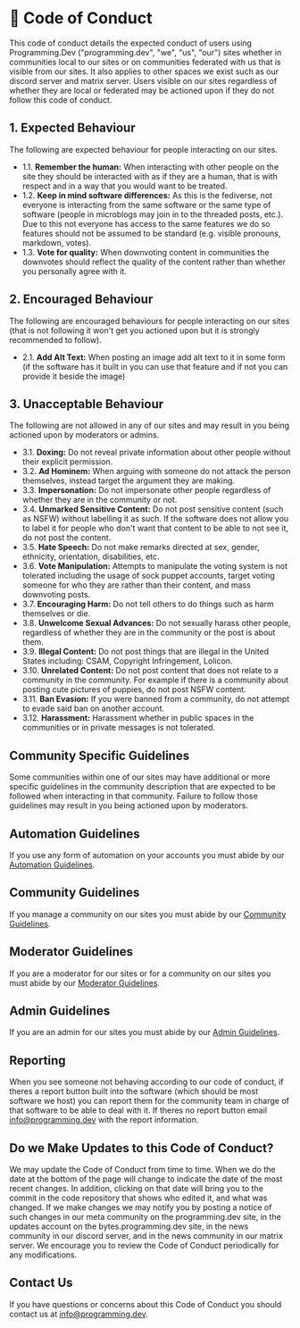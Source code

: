 # 🤝 Code of Conduct

This code of conduct details the expected conduct of users using Programming.Dev ("programming.dev", "we", "us", "our") sites whether in communities local to our sites or on communities federated with us that is visible from our sites. It also applies to other spaces we exist such as our discord server and matrix server. Users visible on our sites regardless of whether they are local or federated may be actioned upon if they do not follow this code of conduct.

## 1. Expected Behaviour

The following are expected behaviour for people interacting on our sites.

- 1.1. **Remember the human:** When interacting with other people on the site they should be interacted with as if they are a human, that is with respect and in a way that you would want to be treated.
- 1.2. **Keep in mind software differences:** As this is the fediverse, not everyone is interacting from the same software or the same type of software (people in microblogs may join in to the threaded posts, etc.). Due to this not everyone has access to the same features we do so features should not be assumed to be standard (e.g. visible pronouns, markdown, votes).
- 1.3. **Vote for quality:** When downvoting content in communities the downvotes should reflect the quality of the content rather than whether you personally agree with it.

## 2. Encouraged Behaviour

The following are encouraged behaviours for people interacting on our sites (that is not following it won't get you actioned upon but it is strongly recommended to follow).

- 2.1. **Add Alt Text:** When posting an image add alt text to it in some form (if the software has it built in you can use that feature and if not you can provide it beside the image)

## 3. Unacceptable Behaviour

The following are not allowed in any of our sites and may result in you being actioned upon by moderators or admins.

- 3.1. **Doxing:** Do not reveal private information about other people without their explicit permission.
- 3.2. **Ad Hominem:** When arguing with someone do not attack the person themselves, instead target the argument they are making.
- 3.3. **Impersonation:** Do not impersonate other people regardless of whether they are in the community or not.
- 3.4. **Unmarked Sensitive Content:** Do not post sensitive content (such as NSFW) without labelling it as such. If the software does not allow you to label it for people who don't want that content to be able to not see it, do not post the content.
- 3.5. **Hate Speech:** Do not make remarks directed at sex, gender, ethnicity, orientation, disabilities, etc.
- 3.6. **Vote Manipulation:** Attempts to manipulate the voting system is not tolerated including the usage of sock puppet accounts, target voting someone for who they are rather than their content, and mass downvoting posts.
- 3.7. **Encouraging Harm:** Do not tell others to do things such as harm themselves or die.
- 3.8. **Unwelcome Sexual Advances:** Do not sexually harass other people, regardless of whether they are in the community or the post is about them.
- 3.9. **Illegal Content:** Do not post things that are illegal in the United States including: CSAM, Copyright Infringement, Lolicon.
- 3.10. **Unrelated Content:** Do not post content that does not relate to a community in the community. For example if there is a community about posting cute pictures of puppies, do not post NSFW content.
- 3.11. **Ban Evasion:** If you were banned from a community, do not attempt to evade said ban on another account.
- 3.12. **Harassment:** Harassment whether in public spaces in the communities or in private messages is not tolerated.

## Community Specific Guidelines

Some communities within one of our sites may have additional or more specific guidelines in the community description that are expected to be followed when interacting in that community. Failure to follow those guidelines may result in you being actioned upon by moderators.

## Automation Guidelines

If you use any form of automation on your accounts you must abide by our [Automation Guidelines](https://legal.programming.dev/docs/automation-guidelines).

## Community Guidelines

If you manage a community on our sites you must abide by our [Community Guidelines](https://legal.programming.dev/docs/community-guidelines).

## Moderator Guidelines

If you are a moderator for our sites or for a community on our sites you must abide by our [Moderator Guidelines](https://legal.programming.dev/docs/moderator-guidelines).

## Admin Guidelines

If you are an admin for our sites you must abide by our [Admin Guidelines](https://legal.programming.dev/docs/admin-guidelines).

## Reporting

When you see someone not behaving according to our code of conduct, if theres a report button built into the software (which should be most software we host) you can report them for the community team in charge of that software to be able to deal with it. If theres no report button email info@programming.dev with the report information.

## Do we Make Updates to this Code of Conduct?

We may update the Code of Conduct from time to time. When we do the date at the bottom of the page will change to indicate the date of the most recent changes. In addition, clicking on that date will bring you to the commit in the code repository that shows who edited it, and what was changed. If we make changes we may notify you by posting a notice of such changes in our meta community on the programming.dev site, in the updates account on the bytes.programming.dev site, in the news community in our discord server, and in the news community in our matrix server. We encourage you to review the Code of Conduct periodically for any modifications.

## Contact Us

If you have questions or concerns about this Code of Conduct you should contact us at info@programming.dev.
